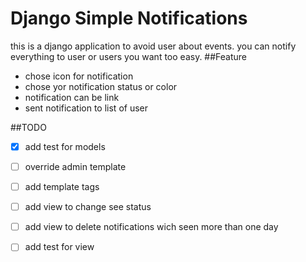 Django Simple Notifications
===========================
this is a django application to avoid user about events. you can notify everything to user or users you want too easy. 
##Feature
 * chose icon for notification
 * chose yor notification status or color
 * notification can be link
 * sent notification to list of user
 
##TODO
- [x] add test for models
- [ ] override admin template
- [ ] add template tags
- [ ] add view to change see status
- [ ] add view to delete notifications wich seen more than one day 
- [ ] add test for view 
 
